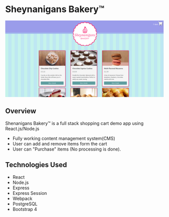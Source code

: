 # Sheynanigans Bakery™

![screenshot 1](doc/ss_1.png)

## Overview

Shenanigans Bakery™ is a full stack shopping cart demo app using React.js/Node.js

- Fully working content management system(CMS)
- User can add and remove items form the cart
- User can "Purchase" items (No processing is done).

## Technologies Used

- React
- Node.js
- Express
- Express Session
- Webpack
- PostgreSQL
- Bootstrap 4
